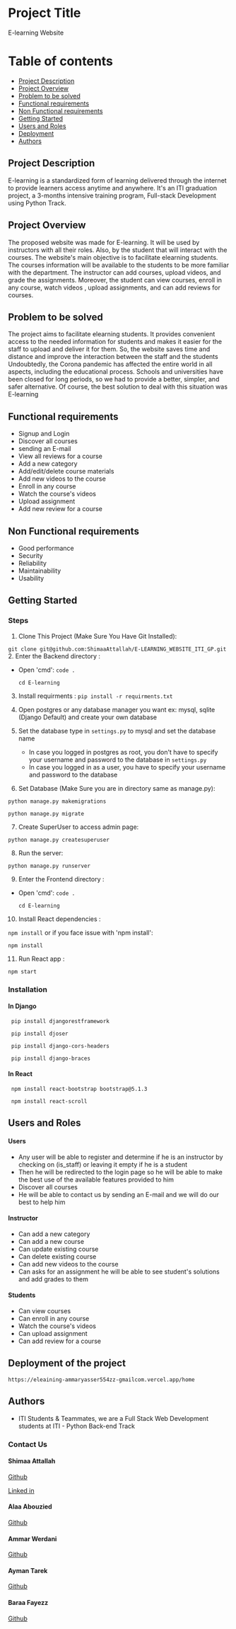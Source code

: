 # Project Title

E-learning Website

# Table of contents

- [Project Description](#project-description)
- [Project Overview](#project-overview)
- [Problem to be solved](#problem-to-be-solved)
- [Functional requirements](#functional-requirements)
- [Non Functional requirements](#non-functional-requirements)
- [Getting Started](#getting-started)
- [Users and Roles](#users-and-roles)
- [Deployment](#Deployment-of-the-project)
- [Authors](#authors)

## Project Description

E-learning is a standardized form of learning delivered through the internet to provide learners access anytime and anywhere. It's an ITI graduation project, a 3-months intensive training program, Full-stack Development using Python Track.

## Project Overview

The proposed website was made for E-learning. It will be used by instructors with all their roles.
Also, by the student that will interact with the courses. The website's main objective is to facilitate elearning students.
The courses information will be available to the students to be more familiar with the department.
The instructor can add courses, upload videos, and grade the assignments.
Moreover, the student can view courses, enroll in any course, watch videos , upload assignments, and can add reviews for courses.

## Problem to be solved

The project aims to facilitate elearning students. It provides convenient access to the needed information for students and makes it easier for the staff to upload and deliver it for them. So, the website saves time and distance and improve the interaction between the staff and the students
Undoubtedly, the Corona pandemic has affected the entire world in all aspects, including the educational process.
Schools and universities have been closed for long periods, so we had to provide a better, simpler, and safer alternative.
Of course, the best solution to deal with this situation was E-learning

## Functional requirements

- Signup and Login
- Discover all courses
- sending an E-mail
- View all reviews for a course
- Add a new category
- Add/edit/delete course materials
- Add new videos to the course
- Enroll in any course
- Watch the course's videos
- Upload assignment
- Add new review for a course

## Non Functional requirements

- Good performance
- Security
- Reliability
- Maintainability
- Usability

## Getting Started

### Steps

1. Clone This Project (Make Sure You Have Git Installed):

`git clone git@github.com:ShimaaAttallah/E-LEARNING_WEBSITE_ITI_GP.git` 2. Enter the Backend directory :

- Open 'cmd':
  `code .`

  `cd E-learning`

3. Install requirments :
   `pip install -r requirments.txt`

4. Open postgres or any database manager you want ex: mysql, sqlite (Django Default) and create your own database

5. Set the database type in `settings.py` to mysql and set the database name

   - In case you logged in postgres as root, you don't have to specify your username and password to the database in `settings.py`
   - In case you logged in as a user, you have to specify your username and password to the database

6. Set Database (Make Sure you are in directory same as manage.py):

`python manage.py makemigrations`

`python manage.py migrate`

7. Create SuperUser to access admin page:

`python manage.py createsuperuser`

8. Run the server:

`python manage.py runserver`

9. Enter the Frontend directory :

- Open 'cmd':
  `code .`

  `cd E-learning`

10. Install React dependencies :

`npm install`
or if you face issue with 'npm install':

`npm install`

11. Run React app :

`npm start`

### Installation

#### In Django

` pip install djangorestframework`

` pip install djoser`

` pip install django-cors-headers`

` pip install django-braces`

#### In React

` npm install react-bootstrap bootstrap@5.1.3`

` npm install react-scroll`

## Users and Roles

#### Users

- Any user will be able to register and determine if he is an instructor by checking on (is_staff) or leaving it empty if he is a student
- Then he will be redirected to the login page so he will be able to make the best use of the available features provided to him
- Discover all courses
- He will be able to contact us by sending an E-mail and we will do our best to help him

#### Instructor

- Can add a new category
- Can add a new course
- Can update existing course
- Can delete existing course
- Can add new videos to the course
- Can asks for an assignment he will be able to see student's solutions and add grades to them

#### Students

- Can view courses
- Can enroll in any course
- Watch the course's videos
- Can upload assignment
- Can add review for a course

## Deployment of the project

`https://eleaining-ammaryasser554zz-gmailcom.vercel.app/home`

## Authors

- ITI Students & Teammates, we are a Full Stack Web Development students at ITI - Python Back-end Track

### Contact Us

#### Shimaa Attallah

[Github](https://github.com/muhab404)

[Linked in](https://www.linkedin.com/in/shimaaattallah/)

#### Alaa Abouzied

[Github](https://github.com/alaa-abouzied)

#### Ammar Werdani

[Github](https://github.com/werdani)

#### Ayman Tarek

[Github](https://github.com/Ayman-aloub)

#### Baraa Fayezz

[Github](https://github.com/BaraaFayezz)
